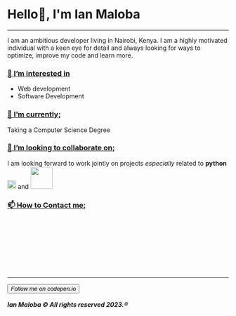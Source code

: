 <html>
  <h1>Hello👋, I'm Ian Maloba</h1>
  <hr>
<p>
  I am an ambitious developer living in Nairobi, Kenya. I am a highly motivated individual with a keen eye for detail and always looking for ways to optimize, improve my code and learn more.
</p>
<div class="interests">
  <h3><u>👀 I’m interested in</u></h3>
  <ul>
    <li>Web development</li>
    <li>Software Development</li>
  </ul>
</div>

<div class="currentStudies">
  <h3><u>🌱 I’m currently;</u></h3>
  <p>Taking a Computer Science Degree</p>
</div>

<div class="collaboratie-work">
  <h3><u>💞️ I’m looking to collaborate on;</u></h3>
  <p> I am looking forward to work jointly on projects <em>especially</em> related to <b>python</b><img src="https://upload.wikimedia.org/wikipedia/commons/thumb/c/c3/Python-logo-notext.svg/115px-Python-logo-notext.svg.png?20220821155029" width=20px/> and <img src="https://static.djangoproject.com/img/logos/django-logo-positive.png" width=50px/> </p> 
</div>

<div class="contact">
  <h3><u>📫 How to Contact me;</u></h3>
  <p>
     <div class="d-flex justify-content-center mt-3">
                <div class="mx-2">
                  <a href="[{{ contact.linkedln }}](https://www.linkedin.com/in/ianmalobamwakha)" target="_blank"><iconify-icon icon="devicon:linkedin" style="color: white; font-size: 23px;"></iconify-icon></a>
                </div>
                <div class="mx-2">
                  <a href="[{{ contact.github }}](https://github.com/IanMalobaMwakha)" target="_blank"><iconify-icon icon="bytesize:github" style="color: white; font-size: 23px;"></iconify-icon></a>
                </div>
                <div class="mx-2">
                  <a href="[{{ contact.twitter }}](https://twitter.com/IanMwakha)" target="_blank"><iconify-icon icon="logos:twitter" style="color: white; font-size: 23px;"></iconify-icon></a>
                </div>
                <div class="mx-2">
                  <a href="[{{ contact.codepen }}](https://codepen.io/ianmalobamwakha/pens/public)" target="_blank"><iconify-icon icon="ant-design:codepen-circle-filled" style="color: white; font-size: 23px;"></iconify-icon></a>
                </div>
                <div class="mx-2">
                  <a href="[{{ contact.whatsapp }}](https://wa.link/9swn5e)" target="_blank"><iconify-icon icon="logos:whatsapp-icon" style="color: white; font-size: 23px;"></iconify-icon></a>
                </div>
  </p> 
</div>
 <br>
 <br>
 <br>
<br>
<br>
<br> 
<br>
<hr>
    <a href="https://codepen.io/ianmalobamwakha/pens/public" target="_blank"><button><em>Follow me on codepen.io</em></button></a>
<br>
<br>
<em><b>Ian Maloba © All rights reserved 2023.®</b></em>
<br>  

</html>



<!---
IanMalobaMwakha/IanMalobaMwakha is a ✨ special ✨ repository because its `README.md` (this file) appears on your GitHub profile.
You can click the Preview link to take a look at your changes..
--->
